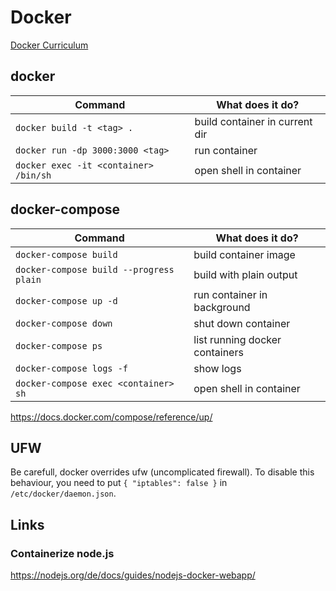 # Docker

[Docker Curriculum](https://docker-curriculum.com/)

## docker

| Command                               | What does it do?               |
| ------------------------------------- | ------------------------------ |
| `docker build -t <tag> .`             | build container in current dir |
| `docker run -dp 3000:3000 <tag>`      | run container                  |
| `docker exec -it <container> /bin/sh` | open shell in container        |

## docker-compose

| Command                                 | What does it do?               |
| --------------------------------------- | ------------------------------ |
| `docker-compose build`                  | build container image          |
| `docker-compose build --progress plain` | build with plain output        |
| `docker-compose up -d`                  | run container in background    |
| `docker-compose down`                   | shut down container            |
| `docker-compose ps`                     | list running docker containers |
| `docker-compose logs -f`                | show logs                      |
| `docker-compose exec <container> sh`    | open shell in container        |

https://docs.docker.com/compose/reference/up/

## UFW

Be carefull, docker overrides ufw (uncomplicated firewall). To disable this behaviour, you need to put
`{ "iptables": false }` in `/etc/docker/daemon.json`.

## Links

### Containerize node.js

https://nodejs.org/de/docs/guides/nodejs-docker-webapp/
